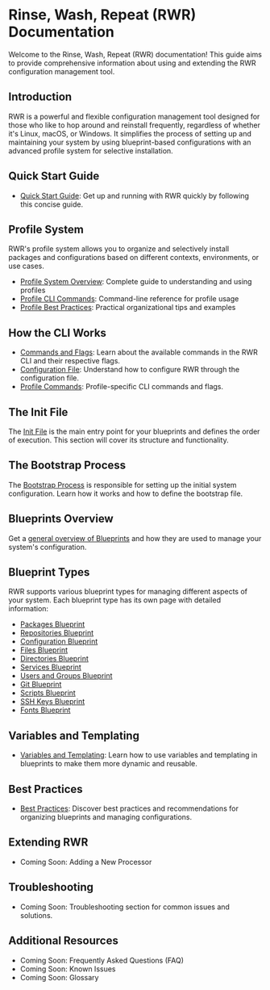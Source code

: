 # Rinse, Wash, Repeat (RWR) Documentation

Welcome to the Rinse, Wash, Repeat (RWR) documentation! This guide aims to provide comprehensive information about using and extending the RWR configuration management tool.

## Introduction

RWR is a powerful and flexible configuration management tool designed for those who like to hop around and reinstall frequently, regardless of whether it's Linux, macOS, or Windows. It simplifies the process of setting up and maintaining your system by using blueprint-based configurations with an advanced profile system for selective installation.

## Quick Start Guide

- [Quick Start Guide](quick-start.md): Get up and running with RWR quickly by following this concise guide.

## Profile System

RWR's profile system allows you to organize and selectively install packages and configurations based on different contexts, environments, or use cases.

- [Profile System Overview](profiles.md): Complete guide to understanding and using profiles
- [Profile CLI Commands](cli/profiles.md): Command-line reference for profile usage
- [Profile Best Practices](profile-best-practices.md): Practical organizational tips and examples

## How the CLI Works

- [Commands and Flags](cli/command-and-flags.md): Learn about the available commands in the RWR CLI and their respective flags.
- [Configuration File](cli/configuration.md): Understand how to configure RWR through the configuration file.
- [Profile Commands](cli/profiles.md): Profile-specific CLI commands and flags.

## The Init File

The [Init File](init-file.md) is the main entry point for your blueprints and defines the order of execution. This section will cover its structure and functionality.

## The Bootstrap Process

The [Bootstrap Process](bootstrap.md) is responsible for setting up the initial system configuration. Learn how it works and how to define the bootstrap file.

## Blueprints Overview

Get a [general overview of Blueprints](blueprints-general.md) and how they are used to manage your system's configuration.

## Blueprint Types

RWR supports various blueprint types for managing different aspects of your system. Each blueprint type has its own page with detailed information:

- [Packages Blueprint](blueprints/packages.md)
- [Repositories Blueprint](blueprints/repositories.md)
- [Configuration Blueprint](blueprints/configuration.md)
- [Files Blueprint](blueprints/files.md)
- [Directories Blueprint](blueprints/directories.md)
- [Services Blueprint](blueprints/services.md)
- [Users and Groups Blueprint](blueprints/users-and-groups.md)
- [Git Blueprint](blueprints/git.md)
- [Scripts Blueprint](blueprints/scripts.md)
- [SSH Keys Blueprint](blueprints/ssh-keys.md)
- [Fonts Blueprint](blueprints/fonts.md)

## Variables and Templating

- [Variables and Templating](variables.md): Learn how to use variables and templating in blueprints to make them more dynamic and reusable.

## Best Practices

- [Best Practices](best-practices.md): Discover best practices and recommendations for organizing blueprints and managing configurations.

## Extending RWR

- Coming Soon: Adding a New Processor

## Troubleshooting

- Coming Soon: Troubleshooting section for common issues and solutions.

## Additional Resources

- Coming Soon: Frequently Asked Questions (FAQ)
- Coming Soon: Known Issues
- Coming Soon: Glossary
